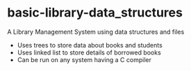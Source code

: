 # basic-library-data_structures
A Library Management System using data structures and files

- Uses trees to store data about books and students
- Uses linked list to store details of borrowed books
- Can be run on any system having a C compiler
